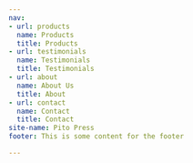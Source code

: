 ```yaml
---
nav:
- url: products
  name: Products
  title: Products
- url: testimonials
  name: Testimonials
  title: Testimonials
- url: about
  name: About Us
  title: About
- url: contact
  name: Contact
  title: Contact
site-name: Pito Press
footer: This is some content for the footer

---
```

